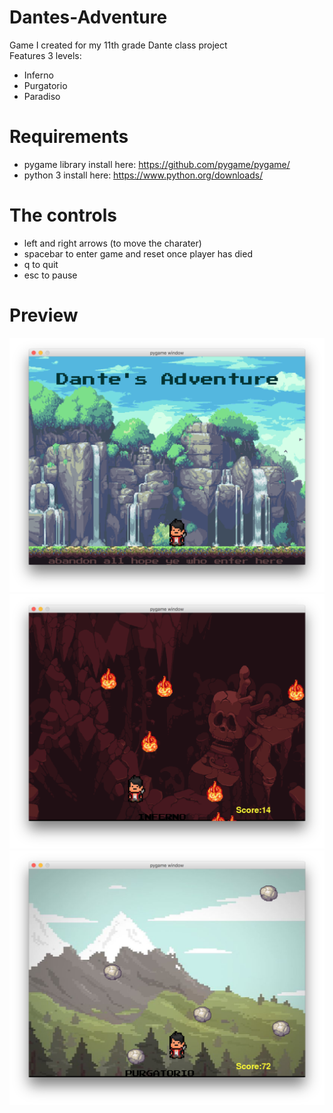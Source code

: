 # Dantes-Adventure
Game I created for my 11th grade Dante class project <br>
Features 3 levels:
* Inferno
* Purgatorio
* Paradiso


# Requirements
* pygame library install here: https://github.com/pygame/pygame/
* python 3 install here: https://www.python.org/downloads/

# The controls
* left and right arrows (to  move the charater)
* spacebar to enter game and reset once player has died
* q to quit
* esc to pause

# Preview
![main menu](photos/rm_Images/menu.png)
![level1](photos/rm_Images/lvl1_1.png)
![level2](photos/rm_Images/lvl2_1.png)

